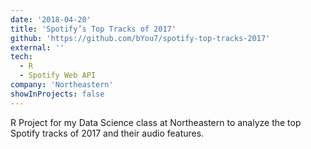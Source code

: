 ```yaml
---
date: '2018-04-20'
title: 'Spotify’s Top Tracks of 2017'
github: 'https://github.com/bYou7/spotify-top-tracks-2017'
external: ''
tech:
  - R
  - Spotify Web API
company: 'Northeastern'
showInProjects: false
---
```


R Project for my Data Science class at Northeastern to analyze the top Spotify tracks of 2017 and their audio features.

